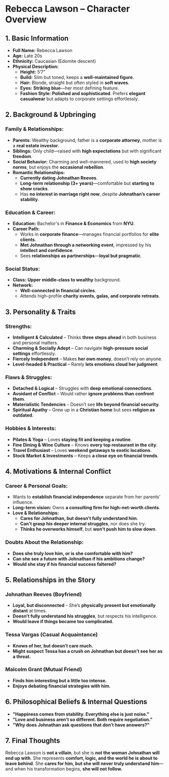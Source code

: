 # **Rebecca Lawson – Character Overview**

## **1. Basic Information**
- **Full Name:** Rebecca Lawson  
- **Age:** Late 20s  
- **Ethnicity:** Caucasian (Edomite descent)  
- **Physical Description:**  
  - **Height:** 5’7”  
  - **Build:** Slim but toned, keeps a **well-maintained figure**.  
  - **Hair:** Blonde, straight but often styled in **soft waves**.  
  - **Eyes:** **Striking blue**—her most defining feature.  
  - **Fashion Style:** **Polished and sophisticated**. Prefers **elegant casualwear** but adapts to corporate settings effortlessly.  

## **2. Background & Upbringing**

### **Family & Relationships:**
- **Parents:** Wealthy background; father is a **corporate attorney**, mother is a **real estate investor**.  
- **Siblings:** Only child—raised with **high expectations** but with significant **freedom**.  
- **Social Behavior:** Charming and well-mannered, used to **high society norms**, but enjoys the **occasional rebellion**.  
- **Romantic Relationships:**  
  - **Currently dating Johnathan Reeves**.  
  - **Long-term relationship (3+ years)**—comfortable but **starting to show cracks**.  
  - Has **no interest in marriage right now**, despite **Johnathan’s career stability**.  

### **Education & Career:**
- **Education:** Bachelor's in **Finance & Economics** from **NYU**.  
- **Career Path:**  
  - Works in **corporate finance**—manages financial portfolios for **elite clients**.  
  - **Met Johnathan through a networking event**, impressed by his **intellect and confidence**.  
  - Sees **relationships as partnerships**—**loyal but pragmatic**.  

### **Social Status:**
- **Class:** **Upper middle-class to wealthy** background.  
- **Network:**  
  - **Well-connected in financial circles**.  
  - Attends high-profile **charity events, galas, and corporate retreats**.  

## **3. Personality & Traits**

### **Strengths:**
- **Intelligent & Calculated** – Thinks **three steps ahead** in both business and personal matters.  
- **Charming & Socially Adept** – Can navigate **high-pressure social settings** effortlessly.  
- **Fiercely Independent** – Makes **her own money**, doesn’t rely on anyone.  
- **Level-headed & Practical** – Rarely **lets emotions cloud her judgment**.  

### **Flaws & Struggles:**
- **Detached & Logical** – Struggles with **deep emotional connections**.  
- **Avoidant of Conflict** – Would rather **ignore problems than confront them**.  
- **Materialistic Tendencies** – Doesn’t see **life beyond financial security**.  
- **Spiritual Apathy** – Grew up in a **Christian home** but sees **religion as outdated**.  

### **Hobbies & Interests:**
- **Pilates & Yoga** – Loves **staying fit and keeping a routine**.  
- **Fine Dining & Wine Culture** – Knows **every top restaurant in the city**.  
- **Travel Enthusiast** – Loves **weekend getaways to exotic locations**.  
- **Stock Market & Investments** – Keeps **a close eye on financial trends**.  

## **4. Motivations & Internal Conflict**

### **Career & Personal Goals:**
- Wants to **establish financial independence** separate from her parents’ influence.  
- **Long-term vision:** Owns **a consulting firm for high-net-worth clients**.  
- **Love & Relationships:**  
  - **Cares for Johnathan, but doesn’t fully understand him.**  
  - **Can’t grasp his deeper internal struggles**, nor does she try.  
  - **Thinks he overworks himself**, but **won’t push him to slow down**.  

### **Doubts About the Relationship:**
- **Does she truly love him, or is she comfortable with him?**  
- **Can she see a future with Johnathan if his ambitions change?**  
- **Would she stay if his financial success faltered?**  

## **5. Relationships in the Story**

### **Johnathan Reeves (Boyfriend)**
- **Loyal, but disconnected** – She’s **physically present but emotionally distant** at times.  
- **Doesn’t fully understand his struggles**, but respects his intelligence.  
- **Would leave if things became too complicated.**  

### **Tessa Vargas (Casual Acquaintance)**
- **Knows of her, but doesn’t care much.**  
- **Might suspect Tessa has a crush on Johnathan but doesn’t see her as a threat.**  

### **Malcolm Grant (Mutual Friend)**
- **Finds him interesting but a little too intense.**  
- **Enjoys debating financial strategies with him.**  

## **6. Philosophical Beliefs & Internal Questions**
- **"Happiness comes from stability. Everything else is just noise."**  
- **"Love and business aren’t so different. Both require negotiation."**  
- **"Why does Johnathan ask questions that don’t have answers?"**  

## **7. Final Thoughts**
Rebecca Lawson is **not a villain**, but she is **not the woman Johnathan will end up with**. She represents **comfort, logic, and the world he is about to leave behind**. She **cares for him, but she will never truly understand him**—and when his transformation begins, **she will not follow.**  
